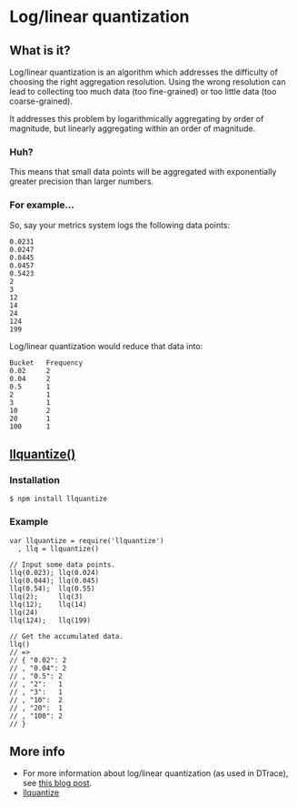 # Log/linear quantization
## What is it?

Log/linear quantization is an algorithm which addresses the difficulty of
choosing the right aggregation resolution. Using the wrong resolution can lead
to collecting too much data (too fine-grained) or too little data
(too coarse-grained).

It addresses this problem by logarithmically aggregating by order of magnitude,
but linearly aggregating within an order of magnitude.

### Huh?

This means that small data points will be aggregated with exponentially
greater precision than larger numbers.

### For example...

So, say your metrics system logs the following data points:

    0.0231
    0.0247
    0.0445
    0.0457
    0.5423
    2
    3
    12
    14
    24
    124
    199

Log/linear quantization would reduce that data into:

    Bucket   Frequency
    0.02     2
    0.04     2
    0.5      1
    2        1
    3        1
    10       2
    20       1
    100      1


## [llquantize()](https://github.com/sentientwaffle/llquantize)
### Installation

    $ npm install llquantize

### Example

    var llquantize = require('llquantize')
      , llq = llquantize()

    // Input some data points.
    llq(0.023); llq(0.024)
    llq(0.044); llq(0.045)
    llq(0.54);  llq(0.55)
    llq(2);     llq(3)
    llq(12);    llq(14)
    llq(24)
    llq(124);   llq(199)

    // Get the accumulated data.
    llq()
    // =>
    // { "0.02": 2
    // , "0.04": 2
    // , "0.5": 2
    // , "2":   1
    // , "3":   1
    // , "10":  2
    // , "20":  1
    // , "100": 2
    // }


## More info

  * For more information about log/linear quantization (as used in DTrace), see
    [this blog post](http://dtrace.org/blogs/bmc/2011/02/08/llquantize/).
  * [llquantize](https://github.com/sentientwaffle/llquantize)

